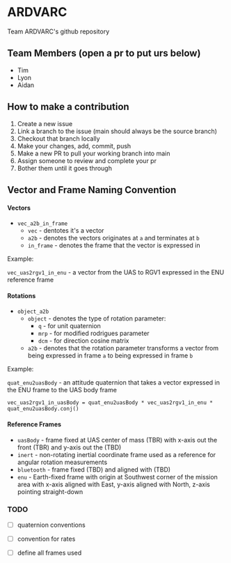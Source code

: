 # ARDVARC
Team ARDVARC's github repository

## Team Members (open a pr to put urs below)
* Tim
* Lyon
* Aidan

## How to make a contribution
1. Create a new issue
2. Link a branch to the issue (main should always be the source branch)
3. Checkout that branch locally
4. Make your changes, add, commit, push
5. Make a new PR to pull your working branch into main
6. Assign someone to review and complete your pr
7. Bother them until it goes through

## Vector and Frame Naming Convention
#### Vectors
* `vec_a2b_in_frame`
    * `vec` - dentotes it's a vector
    * `a2b` - denotes the vectors originates at `a` and terminates at `b`
    * `in_frame` - denotes the frame that the vector is expressed in

Example:

`vec_uas2rgv1_in_enu` - a vector from the UAS to RGV1 expressed in the ENU reference frame



#### Rotations
* `object_a2b`
    * `object` - denotes the type of rotation parameter:
        * `q` - for unit quaternion
        * `mrp` - for modified rodrigues parameter
        * `dcm` - for direction cosine matrix
    * `a2b` - denotes that the rotation parameter transforms a vector from being expressed in frame `a` to being expressed in frame `b`

Example: 

`quat_enu2uasBody` - an attitude quaternion that takes a vector expressed in the ENU frame to the UAS body frame

`vec_uas2rgv1_in_uasBody = quat_enu2uasBody * vec_uas2rgv1_in_enu * quat_enu2uasBody.conj() `


#### Reference Frames
* `uasBody` - frame fixed at UAS center of mass (TBR) with x-axis out the front (TBR) and y-axis out the (TBD)
* `inert` - non-rotating inertial coordinate frame used as a reference for angular rotation measurements
* `bluetooth` - frame fixed (TBD) and aligned with (TBD)
* `enu` - Earth-fixed frame with origin at Southwest corner of the mission area with x-axis aligned with East, y-axis aligned with North, z-axis pointing straight-down

### TODO
- [ ] quaternion conventions
- [ ] convention for rates
- [ ] define all frames used

